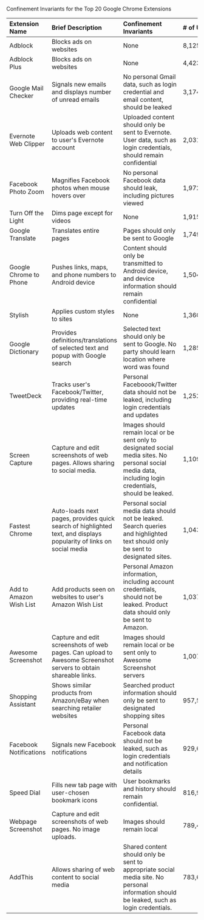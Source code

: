 Confinement Invariants for the Top 20 Google Chrome Extensions

| Extension Name | Brief Description  | Confinement Invariants  | # of Users | Code Size |
| :------------- | :----------------- | :---------------------  | :--------- | :-------- |
|Adblock  | Blocks ads on websites  | None | 8,125,379 | 335.0KB  |
| Adblock Plus  | Blocks ads on websites  | None | 4,423,859 | 350.1KB  |
|Google Mail Checker  | Signals new emails and displays number of unread emails  | No personal Gmail data, such as login credential and email content, should be leaked | 3,174,574 | 7.5KB  |
|Evernote Web Clipper  | Uploads web content to user's Evernote account  | Uploaded content should only be sent to Evernote. User data, such as login credentials, should remain confidential | 2,031,257 | 1242.2KB  | 
|Facebook Photo Zoom  | Magnifies Facebook photos when mouse hovers over  | No personal Facebook data should leak, including pictures viewed | 1,972,261 | 42.9KB |
|Turn Off the Light  | Dims page except for videos  | None | 1,915,080 | 168.2KB  |
|Google Translate  | Translates entire pages  | Pages should only be sent to Google | 1,749,503 | 211.9KB  |
|Google Chrome to Phone  | Pushes links, maps, and phone numbers to Android device  | Content should only be transmitted to Android device, and device information should remain confidential  | 1,504,709 | 104.8KB  |
|Stylish  | Applies custom styles to sites  | None | 1,360,817 | 41.6KB  |
|Google Dictionary  | Provides definitions/translations of selected text and popup with Google search  | Selected text should only be sent to Google. No party should learn location where word was found | 1,285,849 | 57.3KB|
|TweetDeck  | Tracks user's Facebook/Twitter, providing real-time updates  | Personal Faceboook/Twitter data should not be leaked, including login credentials and updates | 1,252,169 | 621.8KB  |
| Screen Capture  | Capture and edit screenshots of web pages. Allows sharing to social media.  | Images should remain local or be sent only to designated social media sites. No personal social media data, including login credentials, should be leaked. | 1,109,465 | 197.9KB  |
| Fastest Chrome  | Auto-loads next pages, provides quick search of highlighted text, and displays popularity of links on social media  | Personal social media data should not be leaked. Search queries and highlighted text should only be sent to designated sites. | 1,043,820 | 328.0KB  |
| Add to Amazon Wish List  | Add products seen on websites to user's Amazon Wish List  | Personal Amazon information, including account credentials, should not be leaked. Product data should only be sent to Amazon. | 1,037,475 | 54.3KB  |
| Awesome Screenshot  | Capture and edit screenshots of web pages. Can upload to Awesome Screenshot servers to obtain shareable links.  | Images should remain local or be sent only to Awesome Screenshot servers | 1,007,922 | 492.0KB  |
| Shopping Assistant  | Shows similar products from Amazon/eBay when searching retailer websites  | Searched product information should only be sent to designated shopping sites | 957,562 | 409.5KB  |
| Facebook Notifications  |  Signals new Facebook notifications  | Personal Facebook data should not be leaked, such as login credentials and notification details | 929,612 | 14.5KB  |
| Speed Dial  | Fills new tab page with user-chosen bookmark icons  | User bookmarks and history should remain confidential. | 816,907 | 219.3KB |
|Webpage Screenshot  | Capture and edit screenshots of web pages. No image uploads.  | Images should remain local | 789,482 | 209.9KB  |
|AddThis  | Allows sharing of web content to social media | Shared content should only be sent to appropriate social media site. No personal information should be leaked, such as login credentials. | 783,685 | 740.7KB  |

